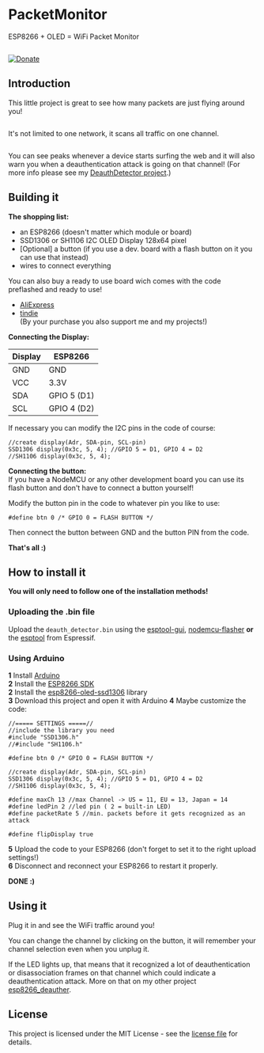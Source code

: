 # PacketMonitor
ESP8266 + OLED = WiFi Packet Monitor 

![]()

[![Donate](https://www.paypalobjects.com/en_US/i/btn/btn_donateCC_LG.gif)](https://www.paypal.com/cgi-bin/webscr?cmd=_s-xclick&hosted_button_id=RCHANSVSX9M8C)  


## Introduction

This little project is great to see how many packets are just flying around you!  

![]()

It's not limited to one network, it scans all traffic on one channel.  

![]()

You can see peaks whenever a device starts surfing the web and it will also warn you when a deauthentication attack is going on that channel! (For more info please see my [DeauthDetector project](https://github.com/spacehuhn/DeauthDetector).)


## Building it

**The shopping list:**  
- an ESP8266 (doesn't matter which module or board)
- SSD1306 or SH1106 I2C OLED Display 128x64 pixel
- [Optional] a button (if you use a dev. board with a flash button on it you can use that instead)
- wires to connect everything

You can also buy a ready to use board wich comes with the code preflashed and ready to use!  
- [AliExpress](https://goo.gl/AGTxQ8)  
- [tindie](https://goo.gl/Q3n2c9)  
(By your purchase you also support me and my projects!)  


**Connecting the Display:**  

| Display | ESP8266 |
| ------- | ------- |
| GND     | GND     |
| VCC     | 3.3V    |
| SDA     | GPIO 5 (D1) |
| SCL     | GPIO 4 (D2) |

If necessary you can modify the I2C pins in the code of course:
```
//create display(Adr, SDA-pin, SCL-pin)
SSD1306 display(0x3c, 5, 4); //GPIO 5 = D1, GPIO 4 = D2
//SH1106 display(0x3c, 5, 4);
```

**Connecting the button:**  
If you have a NodeMCU or any other development board you can use its flash button and don't have to connect a button yourself!  

Modify the button pin in the code to whatever pin you like to use:
```
#define btn 0 /* GPIO 0 = FLASH BUTTON */
```
Then connect the button between GND and the button PIN from the code.


**That's all :)**  

## How to install it  

**You will only need to follow one of the installation methods!**  

### Uploading the .bin file

Upload the `deauth_detector.bin` using the [esptool-gui](https://github.com/Rodmg/esptool-gui), [nodemcu-flasher](https://github.com/nodemcu/nodemcu-flasher) **or** the [esptool](https://github.com/espressif/esptool) from Espressif.

### Using Arduino

**1** Install [Arduino](https://www.arduino.cc/en/Main/Software)  
**2** Install the [ESP8266 SDK](https://github.com/esp8266/Arduino)  
**2** Install the [esp8266-oled-ssd1306](https://github.com/squix78/esp8266-oled-ssd1306) library  
**3** Download this project and open it with Arduino
**4** Maybe customize the code:
```
//===== SETTINGS =====//
//include the library you need
#include "SSD1306.h"
//#include "SH1106.h"

#define btn 0 /* GPIO 0 = FLASH BUTTON */

//create display(Adr, SDA-pin, SCL-pin)
SSD1306 display(0x3c, 5, 4); //GPIO 5 = D1, GPIO 4 = D2
//SH1106 display(0x3c, 5, 4);
  
#define maxCh 13 //max Channel -> US = 11, EU = 13, Japan = 14
#define ledPin 2 //led pin ( 2 = built-in LED)
#define packetRate 5 //min. packets before it gets recognized as an attack

#define flipDisplay true
```
**5** Upload the code to your ESP8266 (don't forget to set it to the right upload settings!)  
**6** Disconnect and reconnect your ESP8266 to restart it properly.  

**DONE :)**

## Using it

Plug it in and see the WiFi traffic around you!  

You can change the channel by clicking on the button, it will remember your channel selection even when you unplug it.  

If the LED lights up, that means that it recognized a lot of deauthentication or disassociation frames on that channel which could indicate a deauthentication attack. More on that on my other project [esp8266_deauther](https://github.com/spacehuhn/esp8266_deauther).

## License

This project is licensed under the MIT License - see the [license file](LICENSE) for details.
